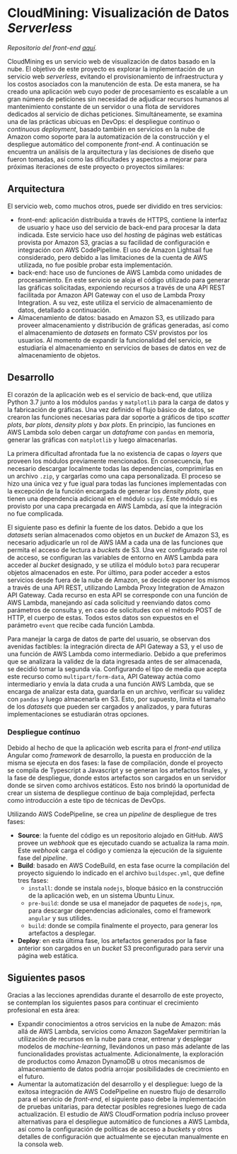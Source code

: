 # CloudMining: Visualización de Datos *Serverless*


*Repositorio del front-end [aquí](https://github.com/Anmau1910/CloudMiningFront).*

CloudMining es un servicio web de visualización de datos basado en la nube. El objetivo de este proyecto es explorar la implementación de un servicio web *serverless*, evitando el provisionamiento de infraestructura y los costos asociados con la manutención de esta. De esta manera, se ha creado una aplicación web cuyo poder de procesamiento es escalable a un gran número de peticiones sin necesidad de adjudicar recursos humanos al mantenimiento constante de un servidor o una flota de servidores dedicados al servicio de dichas peticiones.
Simultáneamente, se examina una de las prácticas ubicuas en DevOps: el despliegue continuo o *continuous deployment*, basado también en servicios en la nube de Amazon como soporte para la automatización de la construcción y el despliegue automático del componente *front-end*.
A continuación se encuentra un análisis de la arquitectura y las decisiones de diseño que fueron tomadas, así como las dificultades y aspectos a mejorar para próximas iteraciones de este proyecto o proyectos similares:

## Arquitectura

El servicio web, como muchos otros, puede ser dividido en tres servicios:

- front-end: aplicación distribuida a través de HTTPS, contiene la interfaz de usuario y hace uso del servicio de back-end para procesar la data indicada. Este servicio hace uso del *hosting* de páginas web estáticas provista por Amazon S3, gracias a su facilidad de configuración e integración con AWS CodePipeline. El uso de Amazon Lightsail fue considerado, pero debido a las limitaciones de la cuenta de AWS utilizada, no fue posible probar esta implementación.
- back-end: hace uso de funciones de AWS Lambda como unidades de procesamiento. En este servicio se aloja el código utilizado para generar las gráficas solicitadas, exponiendo recursos a través de una API REST facilitada por Amazon API Gateway con el uso de Lambda Proxy Integration. A su vez, este utiliza el servicio de almacenamiento de datos, detallado a continuación.
- Almacenamiento de datos: basado en Amazon S3, es utilizado para proveer almacenamiento y distribución de gráficas generadas, así como el almacenamiento de *datasets* en formato CSV provistos por los usuarios. Al momento de expandir la funcionalidad del servicio, se estudiaría el almacenamiento en servicios de bases de datos en vez de almacenamiento de objetos.

## Desarrollo

El corazón de la aplicación web es el servicio de back-end, que utiliza Python 3.7 junto a los módulos `pandas` y `matplotlib` para la carga de datos y la fabricación de gráficas. Una vez definido el flujo básico de datos, se crearon las funciones necesarias para dar soporte a gráficos de tipo *scatter plots*, *bar plots*, *density plots* y *box plots*. En principio, las funciones en AWS Lambda solo deben cargar un *dataframe* con `pandas` en memoria, generar las gráficas con `matplotlib` y luego almacenarlas.

La primera dificultad afrontada fue la no existencia de capas o *layers* que proveen los módulos previamente mencionados. En consecuencia, fue necesario descargar localmente todas las dependencias, comprimirlas en un archivo `.zip`, y cargarlas como una capa personalizada. El proceso se hizo una única vez y fue igual para todas las funciones implementadas con la excepción de la función encargada de generar los *density plots*, que tienen una dependencia adicional en el módulo `scipy`. Este módulo sí es provisto por una capa precargada en AWS Lambda, así que la integración no fue complicada.

El siguiente paso es definir la fuente de los datos. Debido a que los *datasets* serían almacenados como objetos en un *bucket* de Amazon S3, es necesario adjudicarle un rol de AWS IAM a cada una de las funciones que permita el acceso de lectura a *buckets* de S3. Una vez configurado este rol de acceso, se configuran las variables de entorno en AWS Lambda para acceder al *bucket* designado, y se utiliza el módulo `boto3` para recuperar objetos almacenados en este.
Por último, para poder acceder a estos servicios desde fuera de la nube de Amazon, se decide exponer los mismos a través de una API REST, utilizando Lambda Proxy Integration de Amazon API Gateway. Cada recurso en esta API se corresponde con una función de AWS Lambda, manejando así cada solicitud y reenviando datos como parámetros de consulta y, en caso de solicitudes con el método POST de HTTP, el cuerpo de estas. Todos estos datos son expuestos en el parámetro `event` que recibe cada función Lambda.

Para manejar la carga de datos de parte del usuario, se observan dos avenidas factibles: la integración directa de API Gateway a S3, y el uso de una función de AWS Lambda como intermediario. Debido a que preferimos que se analizara la validez de la data ingresada antes de ser almacenada, se decidió tomar la segunda vía. Configurando el tipo de media que acepta este recurso como `multipart/form-data`, API Gateway actúa como intermediario y envía la data cruda a una función AWS Lambda, que se encarga de analizar esta data, guardarla en un archivo, verificar su validez con `pandas` y luego almacenarla en S3. Esto, por supuesto, limita el tamaño de los *datasets* que pueden ser cargados y analizados, y para futuras implementaciones se estudiarán otras opciones.

### Despliegue contínuo

Debido al hecho de que la aplicación web escrita para el *front-end* utiliza Angular como *framework* de desarrollo, la puesta en producción de la misma se ejecuta en dos fases: la fase de compilación, donde el proyecto se compila de Typescript a Javascript y se generan los artefactos finales, y la fase de despliegue, donde estos artefactos son cargados en un servidor donde se sirven como archivos estáticos. Esto nos brindó la oportunidad de crear un sistema de despliegue contínuo de baja complejidad, perfecta como introducción a este tipo de técnicas de DevOps.

Utilizando AWS CodePipeline, se crea un *pipeline* de despliegue de tres fases:
- **Source**: la fuente del código es un repositorio alojado en GitHub. AWS provee un *webhook* que es ejecutado cuando se actualiza la rama *main*. Este *webhook* carga el código y comienza la ejecución de la siguiente fase del *pipeline*.
- **Build**: basado en AWS CodeBuild, en esta fase ocurre la compilación del proyecto siguiendo lo indicado en el archivo `buildspec.yml`, que define tres fases:
    - `install`: donde se instala `nodejs`, bloque básico en la construcción de la aplicación web, en un sistema Ubuntu Linux.
    - `pre-build`: donde se usa el manejador de paquetes de `nodejs`, `npm`, para descargar dependencias adicionales, como el framework `angular` y sus utilides.
    - `build`: donde se compila finalmente el proyecto, para generar los artefactos a desplegar.
- **Deploy**: en esta última fase, los artefactos generados por la fase anterior son cargados en un *bucket* S3 preconfigurado para servir una página web estática.

## Siguientes pasos

Gracias a las lecciones aprendidas durante el desarrollo de este proyecto, se contemplan los siguientes pasos para continuar el crecimiento profesional en esta área:
- Expandir conocimientos a otros servicios en la nube de Amazon: más allá de AWS Lambda, servicios como Amazon SageMaker permitirían la utilización de recursos en la nube para crear, entrenar y desplegar modelos de *machine-learning*, llevándonos un paso más adelante de las funcionalidades provistas actualmente. Adicionalmente, la exploración de productos como Amazon DynamoDB u otros mecanismos de almacenamiento de datos podría arrojar posibilidades de crecimiento en el futuro.
- Aumentar la automatización del desarrollo y el despliegue: luego de la exitosa integración de AWS CodePipeline en nuestro flujo de desarrollo para el servicio de *front-end*, el siguiente paso debe la implementación de pruebas unitarias, para detectar posibles regresiones luego de cada actualización. El estudio de AWS CloudFormation podría incluso proveer alternativas para el despliegue automático de funciones a AWS Lambda, así como la configuración de políticas de acceso a *buckets* y otros detalles de configuración que actualmente se ejecutan manualmente en la consola web.

